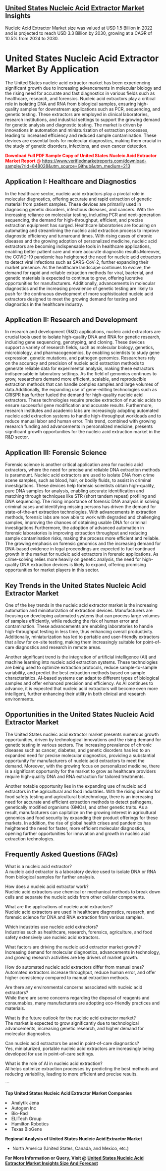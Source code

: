<h2><a href="https://www.verifiedmarketreports.com/download-sample/?rid=848028&amp;utm_source=Github&amp;utm_medium=213" target="_blank">United States Nucleic Acid Extractor Market</a> Insights</h2><p>Nucleic Acid Extractor Market size was valued at USD 1.5 Billion in 2022 and is projected to reach USD 3.3 Billion by 2030, growing at a CAGR of 10.5% from 2024 to 2030.</p><p><h1>United States Nucleic Acid Extractor Market By Application</h1><p>The United States nucleic acid extractor market has been experiencing significant growth due to increasing advancements in molecular biology and the rising need for accurate and fast diagnostics in various fields such as healthcare, research, and forensics. Nucleic acid extractors play a critical role in isolating DNA and RNA from biological samples, ensuring high-quality samples for downstream applications such as PCR, sequencing, and genetic testing. These extractors are employed in clinical laboratories, research institutions, and industrial settings to support the growing demand for genetic analysis and diagnostic testing. The market is driven by innovations in automation and miniaturization of extraction processes, leading to increased efficiency and reduced sample contamination. These devices are essential tools for molecular diagnostics, making them crucial in the study of genetic disorders, infections, and even cancer detection. <p><span class=""><span style="color: #ff0000;"><strong>Download Full PDF Sample Copy of United States Nucleic Acid Extractor Market Report</strong> @ </span><a href="https://www.verifiedmarketreports.com/download-sample/?rid=848028&amp;utm_source=Github&amp;utm_medium=213" target="_blank">https://www.verifiedmarketreports.com/download-sample/?rid=848028&amp;utm_source=Github&amp;utm_medium=213</a></span></p></p><h2>Application I: Healthcare and Diagnostics</h2><p>In the healthcare sector, nucleic acid extractors play a pivotal role in molecular diagnostics, offering accurate and rapid extraction of genetic material from patient samples. These devices are primarily used in diagnosing genetic disorders, infectious diseases, and cancers. With the increasing reliance on molecular testing, including PCR and next-generation sequencing, the demand for high-throughput, efficient, and precise extraction equipment has surged. Healthcare laboratories are focusing on automating and streamlining the nucleic acid extraction process to improve diagnostic efficiency and turnaround times. With rising cases of chronic diseases and the growing adoption of personalized medicine, nucleic acid extractors are becoming indispensable tools in healthcare applications, enabling better patient care and more accurate diagnostic results.Moreover, the COVID-19 pandemic has heightened the need for nucleic acid extractors to detect viral infections such as SARS-CoV-2, further expanding their market presence. As the healthcare landscape continues to evolve, the demand for rapid and reliable extraction methods for viral, bacterial, and genetic materials is expected to continue to grow, offering lucrative opportunities for manufacturers. Additionally, advancements in molecular diagnostics and the increasing prevalence of genetic testing are likely to push for the continuous development of more sophisticated nucleic acid extractors designed to meet the growing demand for testing and diagnostics in the healthcare industry.</p><h2>Application II: Research and Development</h2><p>In research and development (R&D) applications, nucleic acid extractors are crucial tools used to isolate high-quality DNA and RNA for genetic research, including gene sequencing, genotyping, and cloning. These devices support a variety of research fields, such as molecular biology, genetics, microbiology, and pharmacogenomics, by enabling scientists to study gene expression, genetic mutations, and pathogen genomics. Researchers rely on the accuracy and precision of nucleic acid extraction methods to generate reliable data for experimental analysis, making these extractors indispensable in laboratory settings. As the field of genomics continues to grow, researchers demand more efficient, scalable, and reproducible extraction methods that can handle complex samples and large volumes of data.Additionally, the expanding use of gene-editing technologies such as CRISPR has further fueled the demand for high-quality nucleic acid extractors. These technologies require precise extraction of nucleic acids to ensure successful gene modification and accurate results. Furthermore, research institutes and academic labs are increasingly adopting automated nucleic acid extraction systems to handle high-throughput workloads and to reduce manual labor and human error. This trend, combined with growing research funding and advancements in personalized medicine, presents significant growth opportunities for the nucleic acid extraction market in the R&D sector.</p><h2>Application III: Forensic Science</h2><p>Forensic science is another critical application area for nucleic acid extractors, where the need for precise and reliable DNA extraction methods is paramount. Nucleic acid extractors are used to isolate DNA from crime scene samples, such as blood, hair, or bodily fluids, to assist in criminal investigations. These devices help forensic scientists obtain high-quality, pure DNA samples for analysis, enabling accurate identification and matching through techniques like STR (short tandem repeat) profiling and DNA sequencing. The rising importance of forensic DNA analysis in solving criminal cases and identifying missing persons has driven the demand for state-of-the-art extraction technologies. With advancements in extraction methods, forensic labs are now able to work with degraded and challenging samples, improving the chances of obtaining usable DNA for criminal investigations.Furthermore, the adoption of advanced automation in forensic laboratories is improving extraction throughput and reducing sample contamination risks, making the process more efficient and reliable. The growing emphasis on forensic genomics and the increasing demand for DNA-based evidence in legal proceedings are expected to fuel continued growth in the market for nucleic acid extractors in forensic applications. As crime-solving relies more heavily on genetic analysis, the need for high-quality DNA extraction devices is likely to expand, offering promising opportunities for market players in this sector.</p><h2>Key Trends in the United States Nucleic Acid Extractor Market</h2><p>One of the key trends in the nucleic acid extractor market is the increasing automation and miniaturization of extraction devices. Manufacturers are focusing on developing automated systems that can process large volumes of samples efficiently, while reducing the risk of human error and contamination. These advancements are enabling laboratories to handle high-throughput testing in less time, thus enhancing overall productivity. Additionally, miniaturization has led to portable and user-friendly extractors that allow for on-site testing, making them increasingly suitable for point-of-care diagnostics and research in remote areas.</p><p>Another significant trend is the integration of artificial intelligence (AI) and machine learning into nucleic acid extraction systems. These technologies are being used to optimize extraction protocols, reduce sample-to-sample variability, and predict the best extraction methods based on sample characteristics. AI-based systems can adapt to different types of biological samples and offer enhanced precision and efficiency. As AI continues to advance, it is expected that nucleic acid extractors will become even more intelligent, further enhancing their utility in both clinical and research environments.</p><h2>Opportunities in the United States Nucleic Acid Extractor Market</h2><p>The United States nucleic acid extractor market presents numerous growth opportunities, driven by technological innovations and the rising demand for genetic testing in various sectors. The increasing prevalence of chronic diseases such as cancer, diabetes, and genetic disorders has led to an expanded need for precise molecular diagnostics, providing a substantial opportunity for manufacturers of nucleic acid extractors to meet the demand. Moreover, with the growing focus on personalized medicine, there is a significant opportunity for the market to grow as healthcare providers require high-quality DNA and RNA extraction for tailored treatments.</p><p>Another notable opportunity lies in the expanding use of nucleic acid extractors in the agricultural and food industries. With the rising demand for food safety testing and agricultural biotechnology, there is an increasing need for accurate and efficient extraction methods to detect pathogens, genetically modified organisms (GMOs), and other genetic traits. As a result, manufacturers can capitalize on the growing interest in agricultural genomics and food security by expanding their product offerings for these markets. In addition, the rise of global health crises and pandemics has heightened the need for faster, more efficient molecular diagnostics, opening further opportunities for innovation and growth in nucleic acid extraction technologies.</p><h2>Frequently Asked Questions (FAQs)</h2><p>What is a nucleic acid extractor? <br> A nucleic acid extractor is a laboratory device used to isolate DNA or RNA from biological samples for further analysis.</p><p>How does a nucleic acid extractor work? <br> Nucleic acid extractors use chemical or mechanical methods to break down cells and separate the nucleic acids from other cellular components.</p><p>What are the applications of nucleic acid extractors? <br> Nucleic acid extractors are used in healthcare diagnostics, research, and forensic science for DNA and RNA extraction from various samples.</p><p>Which industries use nucleic acid extractors? <br> Industries such as healthcare, research, forensics, agriculture, and food safety extensively use nucleic acid extractors.</p><p>What factors are driving the nucleic acid extractor market growth? <br> Increasing demand for molecular diagnostics, advancements in technology, and growing research activities are key drivers of market growth.</p><p>How do automated nucleic acid extractors differ from manual ones? <br> Automated extractors increase throughput, reduce human error, and offer higher consistency compared to manual extraction methods.</p><p>Are there any environmental concerns associated with nucleic acid extractors? <br> While there are some concerns regarding the disposal of reagents and consumables, many manufacturers are adopting eco-friendly practices and materials.</p><p>What is the future outlook for the nucleic acid extractor market? <br> The market is expected to grow significantly due to technological advancements, increasing genetic research, and higher demand for molecular diagnostics.</p><p>Can nucleic acid extractors be used in point-of-care diagnostics? <br> Yes, miniaturized, portable nucleic acid extractors are increasingly being developed for use in point-of-care settings.</p><p>What is the role of AI in nucleic acid extraction? <br> AI helps optimize extraction processes by predicting the best methods and reducing variability, leading to more efficient and precise results.</p>```</p><p><strong>Top United States Nucleic Acid Extractor Market Companies</strong></p><div data-test-id=""><p><li>Analytik Jena</li><li> Autogen Inc</li><li> Bio-Rad</li><li> ELITech Group</li><li> Hamilton Robotics</li><li> Texas BioGene</li></p><div><strong>Regional Analysis of&nbsp;United States Nucleic Acid Extractor Market</strong></div><ul><li dir="ltr"><p dir="ltr">North America&nbsp;(United States, Canada, and Mexico, etc.)</p></li></ul><p><strong>For More Information or Query, Visit @&nbsp;</strong><strong><a href="https://www.verifiedmarketreports.com/product/nucleic-acid-extractor-market/?utm_source=Github&amp;utm_medium=213" target="_blank">United States Nucleic Acid Extractor Market Insights Size And Forecast</a></strong></p></div>
